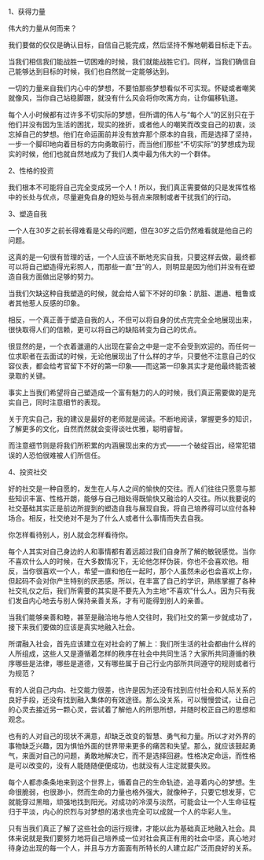 1、获得力量

伟大的力量从何而来？

我们要做的仅仅是确认目标，自信自己能完成，然后坚持不懈地朝着目标走下去。

当我们相信我们能战胜一切困难的时候，我们就能战胜它们。同样，当我们确信自己能够达到目标的时候，我们也自然就一定能够达到。

一切的力量来自我们内心中的梦想，不要怕那些梦想看似不可实现。怀疑或者嘲笑就像风，当你自己站稳脚跟，就没有什么风会将你吹离方向，让你偏移轨道。

每个人小时候都有过许多不切实际的梦想，但所谓的伟人与“每个人”的区别只在于他们并没有因为生活的困扰，现实的挫折，或者他人的嘲笑而改变自己的初衷，淡忘掉自己的梦想。他们在命运面前并没有放弃那个原本的自我，而是选择了坚持，一步一个脚印地向着目标的方向勇敢前行，而当他们那些“不切实际”的梦想成为现实的时候，他们也就自然地成为了我们人类中最为伟大的一个群体。



2、性格的投资

我们根本不可能将自己完全变成另一个人！所以，我们真正需要做的只是发挥性格中的长处与优点，尽量避免自身的短处与弱点来限制或者干扰我们的行动。



3、塑造自我

一个人在30岁之前长得难看是父母的问题，但在30岁之后仍然难看就是他自己的问题。

这真的是一句很有哲理的话，一个人应该不断地充实自我，只要这样去做，最终都可以将自己塑造得光彩照人，而那些一直“丑”的人，则明显是因为他们并没有在塑造自我方面做出足够的努力。

当我们欠缺这种自我塑造的时候，就会给人留下不好的印象：肮脏、邋遢、粗鲁或者其他惹人反感的印象。

相反，一个真正善于塑造自我的人，不但可以将自身的优点完完全全地展现出来，很快取得人们的信赖，更可以将自己的缺陷转变为自己的优点。

很显然的是，一个衣着邋遢的人出现在宴会之中是一定不会受到欢迎的。而任何一位求职者在去面试的时候，无论他展现出了什么样的才华，只要他不注意自己的仪容仪表，都会给考官留下不好的第一印象——而这第一印象其实才是他最终能否被录取的关键。

事实上当我们希望将自己塑造成一个富有魅力的人的时候，我们真正需要做的是充实自己，同时注意细节的表现。

关于充实自己，我的建议是最好的老师就是阅读。不断地阅读，掌握更多的知识，了解更多的文化，自然而然就会变得谈吐优雅，聪明睿智。

而注意细节则是将我们所积累的内涵展现出来的方式——一个破绽百出，经常犯错误的人恐怕很难被人们所信任。



4、投资社交

好的社交是一种自愿的，发生在人与人之间的愉快的交往。而人们往往只愿意与那些知识丰富、性格开朗，能够与自己相处得既愉快又融洽的人交往。所以我要说的社交基础其实正是前边所提到的塑造自我与展现自我，将自己培养得可以应付各种场合。相反，社交绝对不是为了什么人或者什么事情而失去自我。

你怎样看待别人，别人就会怎样看待你。

每个人其实对自己身边的人和事情都有着远超过我们自身所了解的敏锐感觉。当你不喜欢什么人的时候，在大多数情况下，无论他怎样伪装，你也不会喜欢他。相反，当你很喜欢一个人，希望一直和他在一起时，那个人虽然未必也会喜欢上你，但起码不会对你产生特别的厌恶感。所以，在丰富了自己的学识，熟练掌握了各种社交礼仪之后，我们所需要的其实是不要先入为主地“不喜欢”什么人。因为只有我们发自内心地去与别人保持亲善关系，才有可能得到别人的亲善。

当我们能够亲善和睦，甚至是融洽地与他人交往时，我们社交的第一步就成功了，接下来我们要做的应该是真实地融入社会。

所谓融入社会，首先应该建立在对社会的了解上：我们所生活的社会都由什么样的人所组成，这些人又是遵循着怎样的秩序在社会中共同生活？大家所共同遵循的秩序哪些是法律，哪些是道德，又有哪些属于自己行业内部所共同遵守的规则或者行为规范？

有的人说自己内向、社交能力很差，也许是因为还没有找到应付社会和人际关系的良好手段，还没有找到融入集体的有效途径。那么没关系，可以慢慢尝试，让自己的心灵去接近另一颗心灵，尝试着了解他人的所思所想，并随时校正自己的思想和观念。

也有的人对自己的现状不满意，却缺乏改变的智慧、勇气和力量。所以才对外界的事物缺乏兴趣，因为惧怕外面的世界带来更多的痛苦和失望。那么，就应该鼓起勇气，来面对自己的问题，勇敢地解决它，而不是选择回避。性格决定命运，而性格是可以改变的，没有人能随随便便成功，也就没有人注定就要失败。

每个人都赤条条地来到这个世界上，循着自己的生命轨迹，追寻着内心的梦想。生命很脆弱，也很渺小，然而生命的力量也格外强大，就像种子，只要它想发芽，它就能穿过黑暗，顽强地找到阳光。对成功的冷漠与淡然，可能会让一个人生命征程归于平淡，内心的炽烈与对梦想的渴求也完全可以成就一个人的华彩人生。

只有当我们真正了解了这些社会的运行规律，才能以此为基础真正地融入社会。具体来说就是我们要努力地将自己培养成一位对社会真正有用的社会中坚，真心地对待身边出现的每一个人，并且与方方面面有所特长的人建立起广泛而良好的关系。